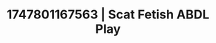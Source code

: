 ---
categories:
- Fantasy lover
- Softcore narrative
- Fantasy kink
- Body positivity
- Soft spanking
image: /assets/images/1747801167563.jpg
layout: post
seo:
  description: Featured content with high-quality ABDL Play, Scat Fetish. HD images
    available.
  keywords: ABDL Play, Scat Fetish
  og_image: /assets/images/1747801167563.jpg
  schema_type: VisualArtwork
tags:
- ABDL Play
- Scat Fetish
- '#1747801167563'
title: 1747801167563 | Scat Fetish ABDL Play
---